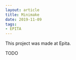 ```yaml
---
layout: article
title: Minimake
date: 2019-11-09
tags:
- EPITA
---
```


This project was made at Epita.

TODO
